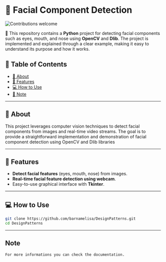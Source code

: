# 🎨 Facial Component Detection

![Contributions welcome](https://img.shields.io/badge/contributions-welcome-brightgreen.svg)

📌 This repository contains a **Python** project for detecting facial components such as eyes, mouth, and nose using **OpenCV** and **Dlib**. The project is implemented and explained through a clear example, making it easy to understand its purpose and how it works.

## 📖 Table of Contents  
- [📌 About](#-about)  
- [🚀 Features](#-features)  
- [💻 How to Use](#-how-to-use) 
- [📖 Note](#-note) 

---

## 📌 About  

This project leverages computer vision techniques to detect facial components from images and real-time video streams. The goal is to provide a straightforward implementation and demonstration of facial component detection using OpenCV and Dlib libraries

---

## 🚀 Features  

-   **Detect facial features** (eyes, mouth, nose) from images.
-   **Real-time facial feature detection using webcam**.
-   Easy-to-use graphical interface with **Tkinter**.

---

## 💻 How to Use  

```sh
git clone https://github.com/barnamelisa/DesignPatterns.git
cd DesignPatterns
```

---

## Note
```
For more informations you can check the documentation.
```